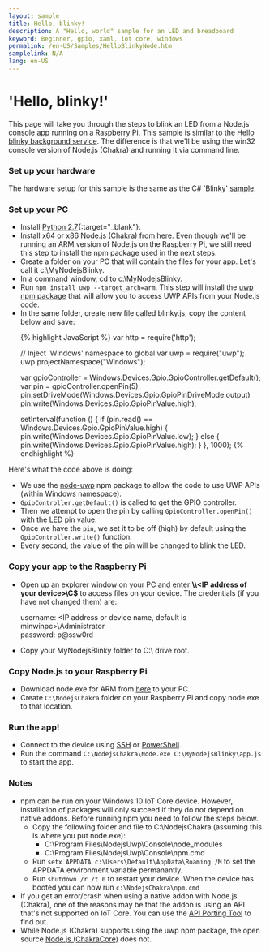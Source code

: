 ```yaml
---
layout: sample
title: Hello, blinky! 
description: A "Hello, world" sample for an LED and breadboard
keyword: Beginner, gpio, xaml, iot core, windows
permalink: /en-US/Samples/HelloBlinkyNode.htm
samplelink: N/A
lang: en-US
---
```


# 'Hello, blinky!'


This page will take you through the steps to blink an LED from a Node.js console app running on a Raspberry Pi. This sample is similar to the 
[Hello blinky background service]({{site.baseurl}}/{{page.lang}}/Samples/HelloBlinkyBackgroundNode.htm). 
The difference is that we'll be using the win32 console version of Node.js (Chakra) and running it via command line.


### Set up your hardware
The hardware setup for this sample is the same as the C# 'Blinky' [sample]({{site.baseurl}}/{{page.lang}}/Samples/HelloBlinky.htm).


### Set up your PC
* Install [Python 2.7](https://www.python.org/downloads/){:target="_blank"}.
* Install x64 or x86 Node.js (Chakra) from [here](http://aka.ms/node-chakra-installer). Even though we'll be running an ARM version
  of Node.js on the Raspberry Pi, we still need this step to install the npm package used in the next steps.
* Create a folder on your PC that will contain the files for your app. Let's call it c:\MyNodejsBlinky.
* In a command window, cd to c:\MyNodejsBlinky.
* Run `npm install uwp --target_arch=arm`. This step will install the [uwp npm package](https://www.npmjs.com/package/uwp) 
  that will allow you to access UWP APIs from your Node.js code.
* In the same folder, create new file called blinky.js, copy the content below and save:
<UL>
{% highlight JavaScript %}
var http = require('http');

// Inject 'Windows' namespace to global
var uwp = require("uwp");
uwp.projectNamespace("Windows");

var gpioController = Windows.Devices.Gpio.GpioController.getDefault();
var pin = gpioController.openPin(5);
pin.setDriveMode(Windows.Devices.Gpio.GpioPinDriveMode.output)
pin.write(Windows.Devices.Gpio.GpioPinValue.high);

setInterval(function () {
  if (pin.read() == Windows.Devices.Gpio.GpioPinValue.high) {
    pin.write(Windows.Devices.Gpio.GpioPinValue.low);
  } else {
    pin.write(Windows.Devices.Gpio.GpioPinValue.high);
  }
}, 1000);
{% endhighlight %}
</UL>

Here's what the code above is doing:

* We use the [node-uwp](https://www.npmjs.com/package/uwp) npm package to allow the code to use UWP APIs (within Windows namespace).
* `GpioController.getDefault()` is called to get the GPIO controller.
* Then we attempt to open the pin by calling `GpioController.openPin()` with the LED pin value.
* Once we have the `pin`, we set it to be off (high) by default using the `GpioController.write()` function.
* Every second, the value of the pin will be changed to blink the LED.


### Copy your app to the Raspberry Pi
* Open up an explorer window on your PC and enter **\\\\\<IP address of your device\>\\C$** to access files on your device. The credentials (if you have not changed them) are:

   username: <IP address or device name, default is minwinpc>\Administrator  
   password: p@ssw0rd  
* Copy your MyNodejsBlinky folder to C:\ drive root. 


### Copy Node.js to your Raspberry Pi
* Download node.exe for ARM from [here](http://aka.ms/node-chakra-installer) to your PC.
* Create `C:\NodejsChakra` folder on your Raspberry Pi and copy node.exe to that location.


### Run the app!
* Connect to the device using [SSH]({{site.baseurl}}/{{page.lang}}/Docs/SSH.htm) or [PowerShell]({{site.baseurl}}/{{page.lang}}/Docs/PowerShell.htm).
* Run the command `C:\NodejsChakra\Node.exe C:\MyNodejsBlinky\app.js` to start the app.


### Notes
* npm can be run on your Windows 10 IoT Core device. However, installation of packages will only succeed if they do not depend on native addons.
  Before running npm you need to follow the steps below.
  * Copy the following folder and file to C:\NodejsChakra (assuming this is where you put node.exe):
    * C:\Program Files\NodejsUwp\Console\node_modules
    * C:\Program Files\NodejsUwp\Console\npm.cmd
  * Run `setx APPDATA c:\Users\Default\AppData\Roaming /M` to set the APPDATA environment variable permanantly.
  * Run `shutdown /r /t 0` to restart your device. When the device has booted you can now run `c:\NodejsChakra\npm.cmd`
* If you get an error/crash when using a native addon with Node.js (Chakra), one of the reasons may be that the addon is using an API that's not supported on IoT Core.
  You can use the [API Porting Tool]({{site.baseurl}}/{{page.lang}}/Docs/IoTAPIPortingTool.htm) to find out.
* While Node.js (Chakra) supports using the uwp npm package, the open source [Node.js (ChakraCore)](https://github.com/nodejs/node-chakracore) does not.  
